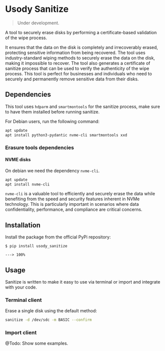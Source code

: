 # Usody Sanitize

> Under development.

A tool to securely erase disks by performing a certificate-based validation of
the wipe process.

It ensures that the data on the disk is completely and 
irrecoverably erased, protecting sensitive information from being recovered. 
The tool uses industry-standard wiping methods to securely erase the data on 
the disk, making it impossible to recover. The tool also generates a 
certificate of sanitize process that can be used to verify the authenticity of the wipe
process. This tool is perfect for businesses and individuals who need to
securely and permanently remove sensitive data from their disks.

## Dependencies

This tool uses `hdparm` and `smartmontools` for the sanitize process, make sure to have them installed before running
sanitize.

For Debian users, run the following command:

```bash
apt update
apt install python3-pydantic nvme-cli smartmontools xxd
```

### Erasure tools dependencies

#### NVME disks

On debian we need the dependency `nvme-cli`.

```bash
apt update
apt install nvme-cli
```

`nvme-cli` is a valuable tool to efficiently and securely erase the data while benefiting from the speed and security
features inherent in NVMe technology. This is particularly important in scenarios where data confidentiality,
performance, and compliance are critical concerns.

## Installation

Install the package from the official PyPi repository:

<div class="termy">

```console
$ pip install usody_sanitize

---> 100%
```

</div>

## Usage

Sanitize is written to make it easy to use via terminal or import and integrate with your code.

### Terminal client

Erase a single disk using the default method: 

```bash
sanitize -d /dev/sdc -m BASIC --confirm
```

### Import client

@Todo: Show some examples.